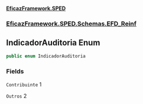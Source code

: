 #### [EficazFramework.SPED](EficazFrameworkSPED.md 'EficazFramework SPED')
### [EficazFramework.SPED.Schemas.EFD_Reinf](EficazFramework.SPED.Schemas.EFD_Reinf.md 'EficazFramework.SPED.Schemas.EFD_Reinf')

## IndicadorAuditoria Enum

```csharp
public enum IndicadorAuditoria
```
### Fields

<a name='EficazFramework.SPED.Schemas.EFD_Reinf.IndicadorAuditoria.Contribuinte'></a>

`Contribuinte` 1

<a name='EficazFramework.SPED.Schemas.EFD_Reinf.IndicadorAuditoria.Outros'></a>

`Outros` 2
